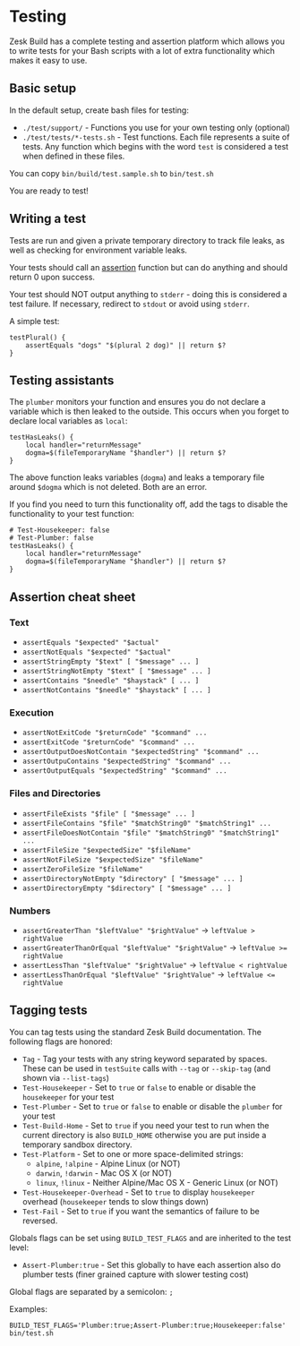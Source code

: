 # Testing

Zesk Build has a complete testing and assertion platform which allows you to write tests for your Bash scripts with a
lot of extra functionality which makes it easy to use.

## Basic setup

In the default setup, create bash files for testing:

- `./test/support/` - Functions you use for your own testing only (optional)
- `./test/tests/*-tests.sh` - Test functions. Each file represents a suite of tests. Any function which begins with the
  word `test` is considered a test when defined in these files.

You can copy `bin/build/test.sample.sh` to `bin/test.sh`

You are ready to test!

## Writing a test

Tests are run and given a private temporary directory to track file leaks, as well as checking for environment variable
leaks.

Your tests should call an [assertion](../tools/assert.md) function but can do anything and should return 0 upon success.

Your test should NOT output anything to `stderr` - doing this is considered a test failure. If necessary, redirect to
`stdout` or avoid using `stderr`.

A simple test:

    testPlural() {
        assertEquals "dogs" "$(plural 2 dog)" || return $?
    }

## Testing assistants

The `plumber` monitors your function and ensures you do not declare a variable which is then leaked to the outside. This
occurs when you forget to declare local variables as `local`:

    testHasLeaks() {
        local handler="returnMessage"
        dogma=$(fileTemporaryName "$handler") || return $?
    }

The above function leaks variables (`dogma`) and leaks a temporary file around `$dogma` which is not deleted. Both are
an error.

If you find you need to turn this functionality off, add the tags to disable the functionality to your test function:

    # Test-Housekeeper: false
    # Test-Plumber: false
    testHasLeaks() {
        local handler="returnMessage"
        dogma=$(fileTemporaryName "$handler") || return $?
    }

## Assertion cheat sheet

### Text

- `assertEquals "$expected" "$actual"`
- `assertNotEquals "$expected" "$actual"`
- `assertStringEmpty "$text" [ "$message" ... ]`
- `assertStringNotEmpty "$text" [ "$message" ... ]`
- `assertContains "$needle" "$haystack" [ ... ]`
- `assertNotContains "$needle" "$haystack" [ ... ]`

### Execution

- `assertNotExitCode "$returnCode" "$command" ...`
- `assertExitCode "$returnCode" "$command" ...`
- `assertOutputDoesNotContain "$expectedString" "$command" ...`
- `assertOutpuContains "$expectedString" "$command" ...`
- `assertOutputEquals "$expectedString" "$command" ...`

### Files and Directories

- `assertFileExists "$file" [ "$message" ... ]`
- `assertFileContains "$file" "$matchString0" "$matchString1" ...`
- `assertFileDoesNotContain "$file" "$matchString0" "$matchString1" ...`
- `assertFileSize "$expectedSize" "$fileName"`
- `assertNotFileSize "$expectedSize" "$fileName"`
- `assertZeroFileSize "$fileName"`
- `assertDirectoryNotEmpty "$directory" [ "$message" ... ] `
- `assertDirectoryEmpty "$directory" [ "$message" ... ] `

### Numbers

- `assertGreaterThan "$leftValue" "$rightValue"` -> `leftValue > rightValue`
- `assertGreaterThanOrEqual "$leftValue" "$rightValue"` -> `leftValue >= rightValue`
- `assertLessThan "$leftValue" "$rightValue"` -> `leftValue < rightValue`
- `assertLessThanOrEqual "$leftValue" "$rightValue"` -> `leftValue <= rightValue`

## Tagging tests

You can tag tests using the standard Zesk Build documentation. The following flags are honored:

- `Tag` - Tag your tests with any string keyword separated by spaces. These can be used in `testSuite` calls with
  `--tag` or `--skip-tag` (and shown via `--list-tags`)
- `Test-Housekeeper` - Set to `true` or `false` to enable or disable the `housekeeper` for your test
- `Test-Plumber` - Set to `true` or `false` to enable or disable the `plumber` for your test
- `Test-Build-Home` - Set to `true` if you need your test to run when the current directory is also `BUILD_HOME`
  otherwise you are put inside a temporary sandbox directory.
- `Test-Platform` - Set to one or more space-delimited strings:
    - `alpine`, `!alpine` - Alpine Linux (or NOT)
    - `darwin`, `!darwin` - Mac OS X (or NOT)
    - `linux`, `!linux` - Neither Alpine/Mac OS X - Generic Linux (or NOT)
- `Test-Housekeeper-Overhead` - Set to `true` to display `housekeeper` overhead (`housekeeper` tends to slow things
  down)
- `Test-Fail` - Set to `true` if you want the semantics of failure to be reversed.

Globals flags can be set using `BUILD_TEST_FLAGS` and are inherited to the test level:

- `Assert-Plumber:true` - Set this globally to have each assertion also do plumber tests (finer grained capture with
  slower testing cost)

Global flags are separated by a semicolon: `;`

Examples:

    BUILD_TEST_FLAGS='Plumber:true;Assert-Plumber:true;Housekeeper:false' bin/test.sh 

